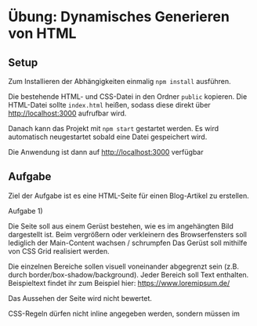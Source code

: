 # Übung: Dynamisches Generieren von HTML

## Setup

Zum Installieren der Abhängigkeiten einmalig `npm install` ausführen.

Die bestehende HTML- und CSS-Datei in den Ordner `public` kopieren. Die HTML-Datei sollte `index.html` heißen, sodass diese direkt über [http://localhost:3000](http://localhost:3000) aufrufbar wird.

Danach kann das Projekt mit `npm start` gestartet werden. Es wird automatisch neugestartet sobald eine Datei gespeichert wird.

Die Anwendung ist dann auf [http://localhost:3000](http://localhost:3000) verfügbar

## Aufgabe

Ziel der Aufgabe ist es eine HTML-Seite für einen Blog-Artikel zu erstellen.

Aufgabe 1)

Die Seite soll aus einem Gerüst bestehen, wie es im angehängten Bild dargestellt ist.
Beim vergrößern oder verkleinern des Browserfensters soll lediglich der Main-Content wachsen / schrumpfen
Das Gerüst soll mithilfe von CSS Grid realisiert werden.

Die einzelnen Bereiche sollen visuell voneinander abgegrenzt sein (z.B. durch border/box-shadow/background).
Jeder Bereich soll Text enthalten. Beispieltext findet ihr zum Beispiel hier: https://www.loremipsum.de/

Das Aussehen der Seite wird nicht bewertet.

CSS-Regeln dürfen nicht inline angegeben werden, sondern müssen im <style> Tag oder in einer externen Datei angegeben werden.

Aufgabe 2)

Die Blogseite soll neben dem Hauptartikel zusätzlich eine Kommentar-Funktion bekommen.
Bestehende Kommentare werden von einer Web API bereitgestellt:

```http
GET localhost:3000/comments
```

Außerdem bietet die API die Möglichkeit neue Kommentare anzulegen:

```http
POST localhost:3000/comments

{ "title": "Kommentartitel", "content": "Kommentartext mit mehreren Wörtern", "username": "Benutzername" }
```

Die bestehende Blog-Seite aus Aufgabe 1 soll um einen Bereich innerhalb des Main-Content erweitert werden.

Beim Laden der Seite sollen Kommentare von der Web API abgerufen und dynamisch in diesem neuen Bereich der Seite hinzugefügt werden (d.h. per Javascript und nicht manuell in das HTML kopiert). Es sollen alle Kommentar mit Überschrift, Benutzername und Inhalt untereinander angezeigt werden. Für diese Informationen sind, wo möglich, semantische HTML-Elemente zu nutzen.

Unterhalb dieser Kommentarliste soll außerdem die Möglichkeit geboten werden, einen neuen Kommentar über entsprechende Textfelder zu verfassen und über die oben genannte API zu speichern. Das Formular soll anhand nachfolgender Bedinungen validiert werden und nur wenn alle Bedingungen erfüllt sind gesendet werden. Der Benutzer soll auf beliebige Art auf Validierungprobleme hingewiesen werden, sodass er diese beheben kann. Bedingungen:

* Die Anagbe des Benutzernamens ist verpflichtend. Der Benutzername muss mindestens 4 und nicht länger als 20 Zeichen sein.
* Die Angabe des Titels ist verpflichtend.
* Die Angabe des Inhalts ist verpflichtend und muss mindestens zwei Wörter enthalten.

Nach dem Absenden eines neuen Kommentars, soll dieser auf der Seite direkt angezeigt werden.

## Hinweis

Die angelegten Kommentare können zu Testzwecken mit folgender API zurückgesetzt werden:
`POST http://localhost:3000/comments/reset HTTP/1.1`